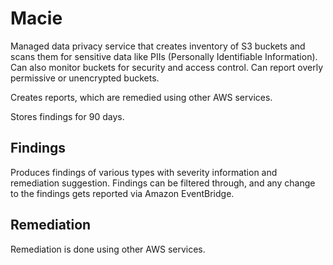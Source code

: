 # Macie

Managed data privacy service that creates inventory of S3 buckets and scans them for sensitive data like PIIs (Personally Identifiable Information). Can also monitor buckets for security and access control. Can report overly permissive or unencrypted buckets.

Creates reports, which are remedied using other AWS services.

Stores findings for 90 days.

## Findings
Produces findings of various types with severity information and remediation suggestion. Findings can be filtered through, and any change to the findings gets reported via Amazon EventBridge. 

## Remediation
Remediation is done using other AWS services.